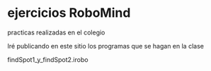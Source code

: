 # ejercicios RoboMind
practicas realizadas en el colegio

Iré publicando en este sitio los programas que se hagan en la clase

findSpot1_y_findSpot2.irobo
